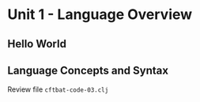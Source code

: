 # Unit 1 - Language Overview

## Hello World

## Language Concepts and Syntax

Review file     `cftbat-code-03.clj`
